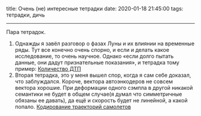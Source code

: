 title: Очень (не) интересные тетрадки
date: 2020-01-18 21:45:00
tags: тетрадки, дичь

---

Пара тетрадок.

1. Однажды я завёл разговор о фазах Луны и их влиянии на временные ряды. Тут все конечно очень спорно, и если и делать какое исследование, то очень научное. Однако «если долго пытать данные, они дадут признательные показания», и тетрадка тому пример: [Количество ДТП](https://gist.github.com/timeseries-ru/862aac88cb1f2c561b142e413ed79093)
2. Вторая тетрадка, это у меня вышел спор, когда я сам себе доказал, что заблуждался. Короче, вектора автоэнкодеров не совсем вектора хорошие. При деформации одного сэмпла в другой никакой семантики не будет в общем случае(я думал что симметричные обязаны ее давать), да ещё и скорость будет не линейной, а какой попало. [Кодирование траекторий самолетов](https://gist.github.com/timeseries-ru/2a611fb5761931b5c6c3b225c4a7a9a0)